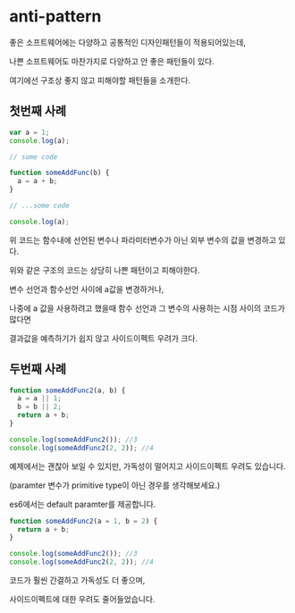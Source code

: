 # anti-pattern

좋은 소프트웨어에는 다양하고 공통적인 디자인패턴들이 적용되어있는데,

나쁜 소프트웨어도 마찬가지로 다양하고 안 좋은 패턴들이 있다.

여기에선 구조상 좋지 않고 피해야할 패턴들을 소개한다.

## 첫번째 사례

```javascript
var a = 1;
console.log(a);

// some code

function someAddFunc(b) {
  a = a + b;
}

// ...some code

console.log(a);
```

위 코드는 함수내에 선언된 변수나 파라미터변수가 아닌 외부 변수의 값을 변경하고 있다.

위와 같은 구조의 코드는 상당히 나쁜 패턴이고 피해야한다.

변수 선언과 함수선언 사이에 a값을 변경하거나,

나중에 a 값을 사용하려고 했을때 함수 선언과 그 변수의 사용하는 시점 사이의 코드가 많다면

결과값을 예측하기가 쉽지 않고 사이드이펙트 우려가 크다.

## 두번째 사례

```javascript
function someAddFunc2(a, b) {
  a = a || 1;
  b = b || 2;
  return a + b;
}

console.log(someAddFunc2()); //3
console.log(someAddFunc2(2, 2)); //4
```

예제에서는 괜찮아 보일 수 있지만, 가독성이 떨어지고 사이드이펙트 우려도 있습니다.

\(paramter 변수가 primitive type이 아닌 경우를 생각해보세요.\)

es6에서는 default paramter를 제공합니다.

```javascript
function someAddFunc2(a = 1, b = 2) {
  return a + b;
}

console.log(someAddFunc2()); //3
console.log(someAddFunc2(2, 2)); //4
```

코드가 훨씬 간결하고 가독성도 더 좋으며,

사이드이펙트에 대한 우려도 줄어들었습니다.

